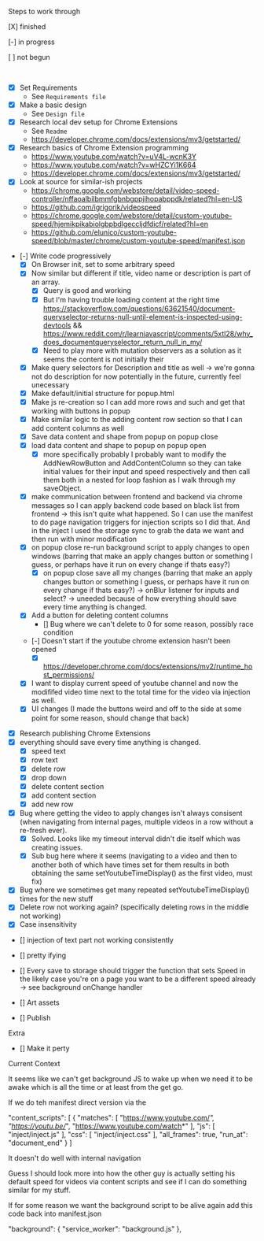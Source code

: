 Steps to work through

[X] finished

[-] in progress

[ ] not begun

<br/>

- [X] Set Requirements
    - See `Requirements file`
- [X] Make a basic design
    - See `Design file`
- [X] Research local dev setup for Chrome Extensions
    - See `Readme`
    - https://developer.chrome.com/docs/extensions/mv3/getstarted/
- [X] Research basics of Chrome Extension programming
    - https://www.youtube.com/watch?v=uV4L-wcnK3Y
    - https://www.youtube.com/watch?v=wHZCYi1K664
    - https://developer.chrome.com/docs/extensions/mv3/getstarted/
- [X] Look at source for similar-ish projects
    - https://chrome.google.com/webstore/detail/video-speed-controller/nffaoalbilbmmfgbnbgppjihopabppdk/related?hl=en-US
    - https://github.com/igrigorik/videospeed
    - https://chrome.google.com/webstore/detail/custom-youtube-speed/hjemikpikabiolgbpbdlgeccljdfdicf/related?hl=en
    - https://github.com/elunico/custom-youtube-speed/blob/master/chrome/custom-youtube-speed/manifest.json
- [-] Write code progressively
    - [X] On Browser init, set to some arbitrary speed 
    - [X] Now similar but different if title, video name or description is part of an array. 
        - [X] Query is good and working 
        - [X] But I'm having trouble loading content at the right time https://stackoverflow.com/questions/63621540/document-queryselector-returns-null-until-element-is-inspected-using-devtools && https://www.reddit.com/r/learnjavascript/comments/5xtl28/why_does_documentqueryselector_return_null_in_my/
        - [X] Need to play more with mutation observers as a solution as it seems the content is not initially their
    - [X] Make query selectors for Description and title as well -> we're gonna not do description for now potentially in the future, currently feel unecessary
    - [X] Make default/initial structure for popup.html
    - [X] Make js re-creation so I can add more rows and such and get that working with buttons in popup
    - [X] Make similar logic to the adding content row section so that I can add content columns as well
    - [X] Save data content and shape from popup on popup close 
    - [X] load data content and shape to popup on popup open 
        - [X] more specifically probably I probably want to modify the AddNewRowButton and AddContentColumn so they can take initial values for their input and speed respectively and then call them both in a nested for loop fashion as I walk through my saveObject.
    - [X] make communication between frontend and backend via chrome messages so I can apply backend code based on black list from frontend -> this isn't quite what happened. So I can use the manifest to do page navigation triggers for injection scripts so I did that. And in the inject I used the storage sync to grab the data we want and then run  with minor modification
    - [X] on popup close re-run background script to apply changes to open windows (barring that make an apply changes button or something I guess, or perhaps have it run on every change if thats easy?)
        - [X] on popup close save all my changes (barring that make an apply changes button or something I guess, or perhaps have it run on every change if thats easy?) -> onBlur listener for inputs and select? -> uneeded because of how everything should save every time anything is changed. 
    - [X] Add a button for deleting content columns
        - [] Bug where we can't delete to 0 for some reason, possibly race condition
    - [-] Doesn't start if the youtube chrome extension hasn't been opened
        - [X] https://developer.chrome.com/docs/extensions/mv2/runtime_host_permissions/
    - [X] I want to display current speed of youtube channel and now the modififed video time next to the total time for the video via injection as well. 
    - [X] UI changes (I made the buttons weird and off to the side at some point for some reason, should change that back)
- [X] Research publishing Chrome Extensions 
- [X] everything should save every time anything is changed. 
    - [X] speed text 
    - [X] row text
    - [X] delete row 
    - [X] drop down 
    - [X] delete content section 
    - [X] add content section 
    - [X] add new row
- [X] Bug where getting the video to apply changes isn't always consisent (when navigating from internal pages, multiple videos in a row without a re-fresh ever).
    - [X] Solved. Looks like my timeout interval didn't die itself which was creating issues. 
    - [X] Sub bug here where it seems (navigating to a video and then to another both of which have times set for them results in both obtaining the same setYoutubeTimeDisplay() as the first video, must fix)
- [X] Bug where we sometimes get many repeated setYoutubeTimeDisplay() times for the new stuff
- [X] Delete row not working again? (specifically deleting rows in the middle not working)
- [X] Case insensitivity
- [] injection of text part not working consistently
- [] pretty ifying

- [] Every save to storage should trigger the function that sets Speed in the likely case you're on a page you want to be a different speed already -> see background onChange handler
- [] Art assets
- [] Publish

Extra
- [] Make it perty 
















Current Context

It seems like we can't get background JS to wake up when we need it to be awake which is all the time or at least from the get go. 

If we do teh manifest direct version via the 

"content_scripts": [
        {
            "matches": [
                "https://www.youtube.com/*",
                "https://youtu.be/*",
                "https://www.youtube.com/watch*"
            ],
            "js": [
                "inject/inject.js"
            ],
            "css": [
                "inject/inject.css"
            ],
            "all_frames": true,
            "run_at": "document_end"
        }
    ]

It doesn't do well with internal navigation

Guess I should look more into how the other guy is actually setting his default speed for videos via content scripts and see if I can do something similar for my stuff. 



If for some reason we want the background script to be alive again add this code back into manifest.json

"background": {
        "service_worker": "background.js"
    },